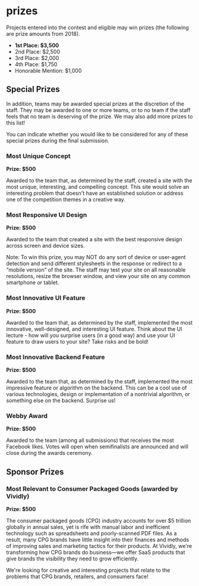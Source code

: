 # prizes

Projects entered into the contest and eligible may win prizes (the following are prize amounts from 2018).

- **1st Place: $3,500**
- 2nd Place: $2,500
- 3rd Place: $2,000
- 4th Place: $1,750
- Honorable Mention: $1,000

## Special Prizes

In addition, teams may be awarded special prizes at the discretion of the staff. They may be awarded to one or more teams, or to no team if the staff feels that no team is deserving of the prize. We may also add more prizes to this list!

You can indicate whether you would like to be considered for any of these special prizes during the final submission.

### Most Unique Concept

**Prize: $500**

Awarded to the team that, as determined by the staff, created a site with the most unique, interesting, and compelling concept. This site would solve an interesting problem that doesn't have an established solution or address one of the competition themes in a creative way.

### Most Responsive UI Design

**Prize: $500**

Awarded to the team that created a site with the best responsive design across screen and device sizes.

Note: To win this prize, you may NOT do any sort of device or user-agent detection and send different stylesheets in the response or redirect to a “mobile version” of the site. The staff may test your site on all reasonable resolutions, resize the browser window, and view your site on any common smartphone or tablet.

### Most Innovative UI Feature

**Prize: $500**

Awarded to the team that, as determined by the staff, implemented the most innovative, well-designed, and interesting UI feature. Think about the UI lecture - how will you surprise users (in a good way) and use your UI feature to draw users to your site? Take risks and be bold!

### Most Innovative Backend Feature

**Prize: $500**

Awarded to the team that, as determined by the staff, implemented the most impressive feature or algorithm on the backend. This can be a cool use of various technologies, design or implementation of a nontrivial algorithm, or something else on the backend. Surprise us!

### Webby Award

**Prize: $500**

Awarded to the team (among all submissions) that receives the most Facebook likes. Votes will open when semifinalists are announced and will close during the awards ceremony.

## Sponsor Prizes

### Most Relevant to Consumer Packaged Goods (awarded by Vividly)

**Prize: $500**

The consumer packaged goods (CPG) industry accounts for over $5 trillion globally in annual sales, yet is rife with manual labor and inefficient technology such as spreadsheets and poorly-scanned PDF files. As a result, many CPG brands have little insight into their finances and methods of improving sales and marketing tactics for their products. At Vividly, we're transforming how CPG brands do business—we offer SaaS products that give brands the visibility they need to grow efficiently.

We're looking for creative and interesting projects that relate to the problems that CPG brands, retailers, and consumers face!
